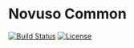 # Novuso Common

[![Build Status](https://travis-ci.org/novuso/common.svg?branch=develop)](https://travis-ci.org/novuso/common)
[![License](https://poser.pugx.org/novuso/common/license)](https://packagist.org/packages/novuso/common)
